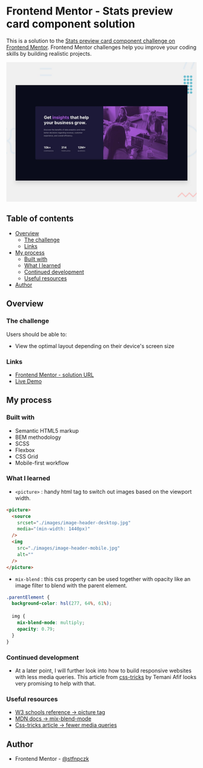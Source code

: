 # Frontend Mentor - Stats preview card component solution

This is a solution to the [Stats preview card component challenge on Frontend Mentor](https://www.frontendmentor.io/challenges/stats-preview-card-component-8JqbgoU62). Frontend Mentor challenges help you improve your coding skills by building realistic projects.

![Design preview for Stats preview card component](./images/desktop-preview.jpg)

## Table of contents

- [Overview](#overview)
  - [The challenge](#the-challenge)
  - [Links](#links)
- [My process](#my-process)
  - [Built with](#built-with)
  - [What I learned](#what-i-learned)
  - [Continued development](#continued-development)
  - [Useful resources](#useful-resources)
- [Author](#author)
<!-- - [Acknowledgments](#acknowledgments) -->

## Overview

### The challenge

Users should be able to:

- View the optimal layout depending on their device's screen size


### Links


- [Frontend Mentor - solution URL](https://your-solution-url.com)
- [Live Demo](https://stfnpczk.github.io/stats-preview-card-component/)

## My process

### Built with

- Semantic HTML5 markup
- BEM methodology
- SCSS
- Flexbox
- CSS Grid
- Mobile-first workflow

### What I learned

- `<picture>` : handy html tag to switch out images based on the viewport width.

```html
<picture>
  <source
    srcset="./images/image-header-desktop.jpg"
    media="(min-width: 1440px)"
  />
  <img
    src="./images/image-header-mobile.jpg"
    alt=""
  />
</picture>
```

- `mix-blend` : this css property can be used together with opacity like an image filter to blend with the parent element.

```scss
.parentElement {
  background-color: hsl(277, 64%, 61%);

  img {
    mix-blend-mode: multiply;
    opacity: 0.79;
  }
}
```

### Continued development

- At a later point, I will further look into how to build responsive websites with less media queries. This article from [css-tricks](https://css-tricks.com/responsive-layouts-fewer-media-queries/) by Temani Afif looks very promising to help with that.

### Useful resources



- [W3 schools reference -> picture tag ](https://www.w3schools.com/tags/tag_picture.asp) 
- [MDN docs -> mix-blend-mode](https://developer.mozilla.org/en-US/docs/Web/CSS/mix-blend-mode) 
- [Css-tricks article -> fewer media queries](https://css-tricks.com/responsive-layou%20ts-fewer-media-queries/)

## Author

- Frontend Mentor - [@stfnpczk](https://www.frontendmentor.io/profile/stfnpczk)

<!-- - Website - [Add your name here](https://www.your-site.com) -->
<!-- - Twitter - [@yourusername](https://www.twitter.com/yourusername) -->

<!-- ## Acknowledgments
**ADD TEXT**
This is where you can give a hat tip to anyone who helped you out on this project. Perhaps you worked in a team or got some inspiration from someone else's solution. This is the perfect place to give them some credit. -->
